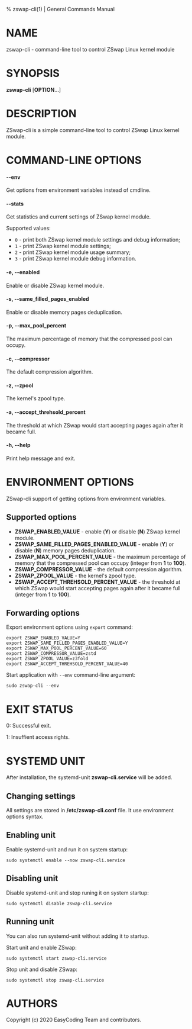 % zswap-cli(1) | General Commands Manual

# NAME

zswap-cli - command-line tool to control ZSwap Linux kernel module

# SYNOPSIS

**zswap-cli** [**OPTION**...]

# DESCRIPTION

ZSwap-cli is a simple command-line tool to control ZSwap Linux kernel module.

# COMMAND-LINE OPTIONS

#### \-\-env
Get options from environment variables instead of cmdline.

#### \-\-stats
Get statistics and current settings of ZSwap kernel module.

Supported values:

  * `0` - print both ZSwap kernel module settings and debug information;
  * `1` - print ZSwap kernel module settings;
  * `2` - print ZSwap kernel module usage summary;
  * `3` - print  ZSwap kernel module debug information.

#### -e, \-\-enabled
Enable or disable ZSwap kernel module.

#### -s, \-\-same_filled_pages_enabled
Enable or disable memory pages deduplication.

#### -p, \-\-max_pool_percent
The maximum percentage of memory that the compressed pool can occupy.

#### -c, \-\-compressor
The default compression algorithm.

#### -z, \-\-zpool
The kernel's zpool type.

#### -a, \-\-accept_threhsold_percent
The threshold at which ZSwap would start accepting pages again after it became full.

#### -h, \-\-help
Print help message and exit.

# ENVIRONMENT OPTIONS

ZSwap-cli support of getting options from environment variables.

## Supported options

  * **ZSWAP_ENABLED_VALUE** - enable (**Y**) or disable (**N**) ZSwap kernel module.
  * **ZSWAP_SAME_FILLED_PAGES_ENABLED_VALUE** - enable (**Y**) or disable (**N**) memory pages deduplication.
  * **ZSWAP_MAX_POOL_PERCENT_VALUE** - the maximum percentage of memory that the compressed pool can occupy (integer from **1** to **100**).
  * **ZSWAP_COMPRESSOR_VALUE** - the default compression algorithm.
  * **ZSWAP_ZPOOL_VALUE** - the kernel's zpool type.
  * **ZSWAP_ACCEPT_THREHSOLD_PERCENT_VALUE** - the threshold at which ZSwap would start accepting pages again after it became full (integer from **1** to **100**).

## Forwarding options

Export environment options using `export` command:

```
export ZSWAP_ENABLED_VALUE=Y
export ZSWAP_SAME_FILLED_PAGES_ENABLED_VALUE=Y
export ZSWAP_MAX_POOL_PERCENT_VALUE=60
export ZSWAP_COMPRESSOR_VALUE=zstd
export ZSWAP_ZPOOL_VALUE=z3fold
export ZSWAP_ACCEPT_THREHSOLD_PERCENT_VALUE=40
```

Start application with `--env` command-line argument:

```
sudo zswap-cli --env
```

# EXIT STATUS

0: Successful exit.

1: Insuffient access rights.

# SYSTEMD UNIT

After installation, the systemd-unit **zswap-cli.service** will be added.

## Changing settings

All settings are stored in **/etc/zswap-cli.conf** file. It use environment options syntax.

## Enabling unit

Enable systemd-unit and run it on system startup:

```
sudo systemctl enable --now zswap-cli.service
```

## Disabling unit

Disable systemd-unit and stop runing it on system startup:

```
sudo systemctl disable zswap-cli.service
```

## Running unit

You can also run systemd-unit without adding it to startup.

Start unit and enable ZSwap:

```
sudo systemctl start zswap-cli.service
```

Stop unit and disable ZSwap:

```
sudo systemctl stop zswap-cli.service
```

# AUTHORS

Copyright (c) 2020 EasyCoding Team and contributors.
